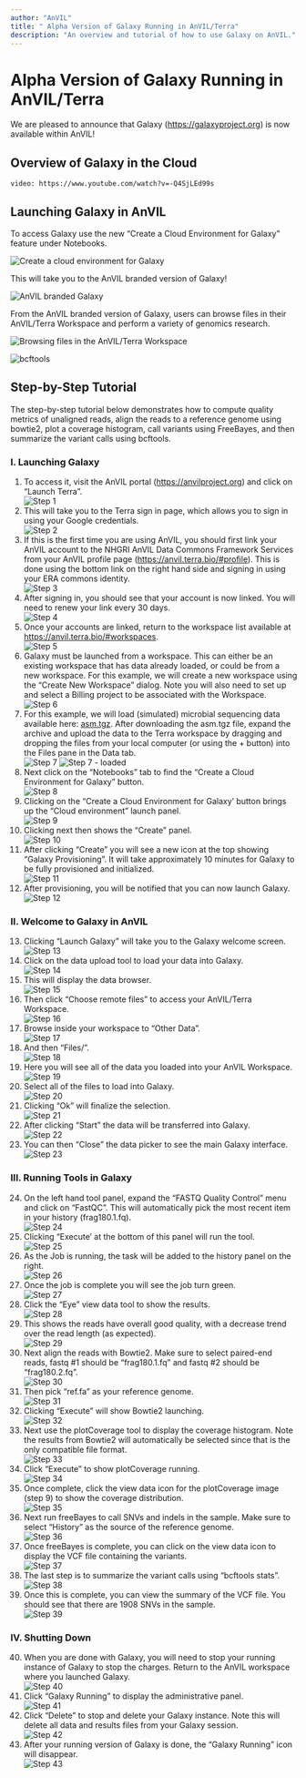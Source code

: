 ```yaml
---
author: "AnVIL"
title: " Alpha Version of Galaxy Running in AnVIL/Terra"
description: "An overview and tutorial of how to use Galaxy on AnVIL."
---
```


# Alpha Version of Galaxy Running in AnVIL/Terra

We are pleased to announce that Galaxy (<https://galaxyproject.org>) is now available within AnVIL! 

## Overview of Galaxy in the Cloud

`video: https://www.youtube.com/watch?v=-Q4SjLEd99s`

## Launching Galaxy in AnVIL

To access Galaxy use the new “Create a Cloud Environment for Galaxy” feature under Notebooks.

![Create a cloud environment for Galaxy](../_images/getting-started/galaxy-cloud-environment-create.png)



This will take you to the AnVIL branded version of Galaxy!

![AnVIL branded Galaxy](../_images/getting-started/galaxy-anvil-branded-galaxy.png)

From the AnVIL branded version of Galaxy, users can browse files in their AnVIL/Terra Workspace and perform a variety of genomics research.

![Browsing files in the AnVIL/Terra Workspace](../_images/getting-started/galaxy-browsing-files.png)

![bcftools](../_images/getting-started/galaxy-bcf-tools.png)

## Step-by-Step Tutorial
The step-by-step tutorial below demonstrates how to compute quality metrics of unaligned reads, align the reads to a reference genome using bowtie2, plot a coverage histogram, call variants using FreeBayes, and then summarize the variant calls using bcftools.

### I. Launching Galaxy

1. To access it, visit the AnVIL portal (<https://anvilproject.org>) and click on “Launch Terra”.\
![Step 1](../_images/getting-started/galaxy-step-1.png)
1. This will take you to the Terra sign in page, which allows you to sign in using your Google credentials.\
![Step 2](../_images/getting-started/galaxy-step-2.png)
1. If this is the first time you are using AnVIL, you should first link your AnVIL account to the NHGRI AnVIL Data Commons Framework Services from your AnVIL profile page (<https://anvil.terra.bio/#profile>). This is done using the bottom link on the right hand side and signing in using your ERA commons identity.\
![Step 3](../_images/getting-started/galaxy-step-3.png)
1. After signing in, you should see that your account is now linked. You will need to renew your link every 30 days.\
![Step 4](../_images/getting-started/galaxy-step-4.png)
1. Once your accounts are linked, return to the workspace list available at <https://anvil.terra.bio/#workspaces>.\
![Step 5](../_images/getting-started/galaxy-step-5.png)
1. Galaxy must be launched from a workspace. This can either be an existing workspace that has data already loaded, or could be from a new workspace. For this example, we will create a new workspace using the “Create New Workspace” dialog. Note you will also need to set up and select a Billing project to be associated with the Workspace.\
![Step 6](../_images/getting-started/galaxy-step-6.png)
1. For this example, we will load (simulated) microbial sequencing data available here:  <a href="./_files/asm.tgz" download>asm.tgz</a>. After downloading the asm.tgz file, expand the archive and upload the data to the Terra workspace by dragging and dropping the files from your local computer (or using the + button) into the Files pane in the Data tab.\
![Step 7](../_images/getting-started/galaxy-step-7.png)
![Step 7 - loaded](../_images/getting-started/galaxy-step-7a.png)
1. Next click on the “Notebooks” tab to find the “Create a Cloud Environment for Galaxy” button.\
![Step 8](../_images/getting-started/galaxy-step-8.png)
1. Clicking on the “Create a Cloud Environment for Galaxy’ button brings up the “Cloud environment” launch panel.\
![Step 9](../_images/getting-started/galaxy-cloud-environment-create.png)
1. Clicking next then shows the “Create” panel.\
![Step 10](../_images/getting-started/galaxy-step-10.png)
1. After clicking “Create” you will see a new icon at the top showing “Galaxy Provisioning”. It will take approximately 10 minutes for Galaxy to be fully provisioned and initialized.\
![Step 11](../_images/getting-started/galaxy-step-11.png)
1. After provisioning, you will be notified that you can now launch Galaxy.\
![Step 12](../_images/getting-started/galaxy-step-12.png)

### II. Welcome to Galaxy in AnVIL

13. Clicking “Launch Galaxy” will take you to the Galaxy welcome screen.\
![Step 13](../_images/getting-started/galaxy-anvil-branded-galaxy.png)
1. Click on the data upload tool to load your data into Galaxy.\
![Step 14](../_images/getting-started/galaxy-step-14.png)
1. This will display the data browser.\
![Step 15](../_images/getting-started/galaxy-step-15.png)
1. Then click “Choose remote files” to access your AnVIL/Terra Workspace.\
![Step 16](../_images/getting-started/galaxy-step-16.png)
1. Browse inside your workspace to “Other Data”.\
![Step 17](../_images/getting-started/galaxy-step-17.png)
1. And then “Files/”.\
![Step 18](../_images/getting-started/galaxy-step-18.png)
1. Here you will see all of the data you loaded into your AnVIL Workspace.\
![Step 19](../_images/getting-started/galaxy-browsing-files.png)
1. Select all of the files to load into Galaxy.\
![Step 20](../_images/getting-started/galaxy-step-20.png)
1. Clicking “Ok” will finalize the selection.\
![Step 21](../_images/getting-started/galaxy-step-21.png)
1. After clicking “Start” the data will be transferred into Galaxy.\
![Step 22](../_images/getting-started/galaxy-step-22.png)
1. You can then “Close” the data picker to see the main Galaxy interface.\
![Step 23](../_images/getting-started/galaxy-step-23.png)

### III. Running Tools in Galaxy

24. On the left hand tool panel, expand the “FASTQ Quality Control” menu and click on “FastQC”. This will automatically pick the most recent item in your history (frag180.1.fq).\
![Step 24](../_images/getting-started/galaxy-step-24.png)
1. Clicking “Execute’ at the bottom of this panel will run the tool.\
![Step 25](../_images/getting-started/galaxy-step-25.png)
1. As the Job is running, the task will be added to the history panel on the right.\
![Step 26](../_images/getting-started/galaxy-step-26.png)
1. Once the job is complete you will see the job turn green.\
![Step 27](../_images/getting-started/galaxy-step-27.png)
1. Click the “Eye” view data tool to show the results.\
![Step 28](../_images/getting-started/galaxy-step-28.png)
1. This shows the reads have overall good quality, with a decrease trend over the read length (as expected).\
![Step 29](../_images/getting-started/galaxy-step-29.png)
1. Next align the reads with Bowtie2. Make sure to select paired-end reads, fastq #1 should be “frag180.1.fq” and fastq #2 should be “frag180.2.fq”.\
![Step 30](../_images/getting-started/galaxy-step-30.png)
1. Then pick “ref.fa” as your reference genome.\
![Step 31](../_images/getting-started/galaxy-step-31.png)
1. Clicking “Execute” will show Bowtie2 launching.\
![Step 32](../_images/getting-started/galaxy-step-32.png)
1. Next use the plotCoverage tool to display the coverage histogram. Note the results from Bowtie2 will automatically be selected since that is the only compatible file format.\
![Step 33](../_images/getting-started/galaxy-step-33.png)
1. Click “Execute” to show plotCoverage running.\
![Step 34](../_images/getting-started/galaxy-step-34.png)
1. Once complete, click the view data icon for the plotCoverage image (step 9) to show the coverage distribution.\
![Step 35](../_images/getting-started/galaxy-step-35.png)
1. Next run freeBayes to call SNVs and indels in the sample. Make sure to select “History” as the source of the reference genome.\
![Step 36](../_images/getting-started/galaxy-step-36.png)
1. Once freeBayes is complete, you can click on the view data icon to display the VCF file containing the variants.\
![Step 37](../_images/getting-started/galaxy-step-37.png)
1. The last step is to summarize the variant calls using “bcftools stats”.\
![Step 38](../_images/getting-started/galaxy-step-38.png)
1. Once this is complete, you can view the summary of the VCF file. You should see that there are 1908 SNVs in the sample.\
![Step 39](../_images/getting-started/galaxy-step-39.png)

### IV. Shutting Down

40. When you are done with Galaxy, you will need to stop your running instance of Galaxy to stop the charges. Return to the AnVIL workspace where you launched Galaxy.\
![Step 40](../_images/getting-started/galaxy-step-40.png)
1. Click “Galaxy Running” to display the administrative panel.\
![Step 41](../_images/getting-started/galaxy-step-41.png)
1. Click “Delete” to stop and delete your Galaxy instance. Note this will delete all data and results files from your Galaxy session.\
![Step 42](../_images/getting-started/galaxy-step-42.png)
1. After your running version of Galaxy is done, the “Galaxy Running” icon will disappear.\
![Step 43](../_images/getting-started/galaxy-step-43.png)
